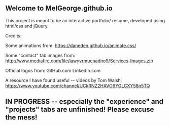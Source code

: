 ## Welcome to MelGeorge.github.io

This project is meant to be an interactive portfolio/ resume, developed using html/css and jQuery. 

Credits:

Some animations from:
https://daneden.github.io/animate.css/

Some "contact" tab images from:
http://www.mediafire.com/file/iawyvrmuenadno9/Services-Images.zip

Official logos from:
GitHub.com
LinkedIn.com

A resource I have found useful -- videos by Tom Walsh:
https://www.youtube.com/channel/UCkRNZ2HAVO6YGLCXY58n5TQ

## IN PROGRESS -- especially the "experience" and "projects" tabs are unfinished! Please excuse the mess!
